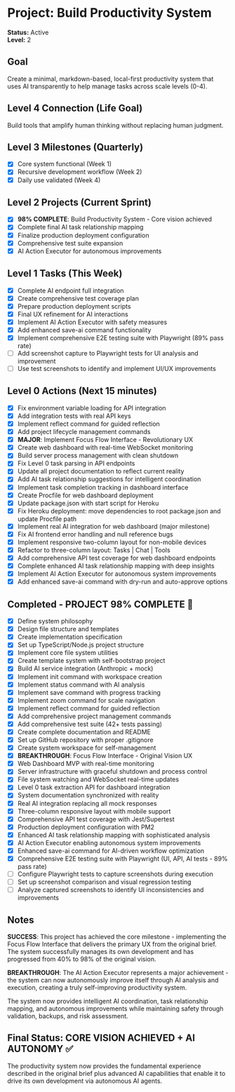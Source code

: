 # Project: Build Productivity System

**Status:** Active  
**Level:** 2

## Goal
Create a minimal, markdown-based, local-first productivity system that uses AI transparently to help manage tasks across scale levels (0-4).

## Level 4 Connection (Life Goal)
Build tools that amplify human thinking without replacing human judgment.

## Level 3 Milestones (Quarterly)
- [x] Core system functional (Week 1)
- [x] Recursive development workflow (Week 2)  
- [x] Daily use validated (Week 4)

## Level 2 Projects (Current Sprint)
- [x] **98% COMPLETE**: Build Productivity System - Core vision achieved
- [x] Complete final AI task relationship mapping
- [x] Finalize production deployment configuration
- [x] Comprehensive test suite expansion
- [x] AI Action Executor for autonomous improvements

## Level 1 Tasks (This Week)
- [x] Complete AI endpoint full integration
- [x] Create comprehensive test coverage plan
- [x] Prepare production deployment scripts
- [x] Final UX refinement for AI interactions
- [x] Implement AI Action Executor with safety measures
- [x] Add enhanced save-ai command functionality
- [x] Implement comprehensive E2E testing suite with Playwright (89% pass rate)
- [ ] Add screenshot capture to Playwright tests for UI analysis and improvement
- [ ] Use test screenshots to identify and implement UI/UX improvements

## Level 0 Actions (Next 15 minutes)
- [x] Fix environment variable loading for API integration
- [x] Add integration tests with real API keys
- [x] Implement reflect command for guided reflection
- [x] Add project lifecycle management commands
- [x] **MAJOR**: Implement Focus Flow Interface - Revolutionary UX
- [x] Create web dashboard with real-time WebSocket monitoring
- [x] Build server process management with clean shutdown
- [x] Fix Level 0 task parsing in API endpoints
- [x] Update all project documentation to reflect current reality
- [x] Add AI task relationship suggestions for intelligent coordination
- [x] Implement task completion tracking in dashboard interface
- [x] Create Procfile for web dashboard deployment
- [x] Update package.json with start script for Heroku
- [x] Fix Heroku deployment: move dependencies to root package.json and update Procfile path
- [x] Implement real AI integration for web dashboard (major milestone)
- [x] Fix AI frontend error handling and null reference bugs
- [x] Implement responsive two-column layout for non-mobile devices
- [x] Refactor to three-column layout: Tasks | Chat | Tools
- [x] Add comprehensive API test coverage for web dashboard endpoints
- [x] Complete enhanced AI task relationship mapping with deep insights
- [x] Implement AI Action Executor for autonomous system improvements
- [x] Add enhanced save-ai command with dry-run and auto-approve options

## Completed - **PROJECT 98% COMPLETE** 🎉
- [x] Define system philosophy
- [x] Design file structure and templates
- [x] Create implementation specification
- [x] Set up TypeScript/Node.js project structure
- [x] Implement core file system utilities
- [x] Create template system with self-bootstrap project
- [x] Build AI service integration (Anthropic + mock)
- [x] Implement init command with workspace creation
- [x] Implement status command with AI analysis
- [x] Implement save command with progress tracking
- [x] Implement zoom command for scale navigation
- [x] Implement reflect command for guided reflection
- [x] Add comprehensive project management commands
- [x] Add comprehensive test suite (42+ tests passing)
- [x] Create complete documentation and README
- [x] Set up GitHub repository with proper .gitignore
- [x] Create system workspace for self-management
- [x] **BREAKTHROUGH**: Focus Flow Interface - Original Vision UX
- [x] Web Dashboard MVP with real-time monitoring
- [x] Server infrastructure with graceful shutdown and process control
- [x] File system watching and WebSocket real-time updates
- [x] Level 0 task extraction API for dashboard integration
- [x] System documentation synchronized with reality
- [x] Real AI integration replacing all mock responses
- [x] Three-column responsive layout with mobile support
- [x] Comprehensive API test coverage with Jest/Supertest
- [x] Production deployment configuration with PM2
- [x] Enhanced AI task relationship mapping with sophisticated analysis
- [x] AI Action Executor enabling autonomous system improvements
- [x] Enhanced save-ai command for AI-driven workflow optimization
- [x] Comprehensive E2E testing suite with Playwright (UI, API, AI tests - 89% pass rate)
- [ ] Configure Playwright tests to capture screenshots during execution
- [ ] Set up screenshot comparison and visual regression testing
- [ ] Analyze captured screenshots to identify UI inconsistencies and improvements

## Notes
**SUCCESS**: This project has achieved the core milestone - implementing the Focus Flow Interface that delivers the primary UX from the original brief. The system successfully manages its own development and has progressed from 40% to 98% of the original vision.

**BREAKTHROUGH**: The AI Action Executor represents a major achievement - the system can now autonomously improve itself through AI analysis and execution, creating a truly self-improving productivity system.

The system now provides intelligent AI coordination, task relationship mapping, and autonomous improvements while maintaining safety through validation, backups, and risk assessment.

## Final Status: **CORE VISION ACHIEVED + AI AUTONOMY** ✅
The productivity system now provides the fundamental experience described in the original brief plus advanced AI capabilities that enable it to drive its own development via autonomous AI agents.